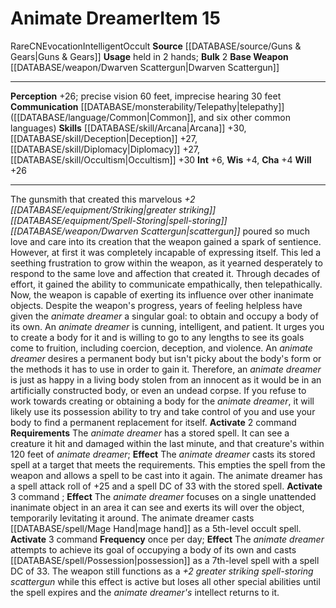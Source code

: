 ﻿---
ac: null
actions: null
alignment: CN
base_item: '[[DATABASE/weapon/Dwarven Scattergun|Dwarven Scattergun]]'
bulk: '2'
burrow_speed: null
climb_speed: null
damage: null
deity: null
duration: null
element: null
favored_weapon: null
fly_speed: null
fortitude: null
frequency: null
hands: null
hardness: null
hp: null
id: '1177'
item_category: Intelligent Items
item_subcategory: null
land_speed: null
level: '15'
max_speed: null
name: Animate Dreamer
onset: null
price: null
range: null
rarity: Rare
reflex: null
requirement: null
resistance: null
rus_type_level: null
saving_throw: null
school: Evocation
size: null
source: '[[DATABASE/source/Guns & Gears|Guns & Gears]]'
spell: null
stage: null
subcategory: intelligentitem
swim_speed: null
trait:
- '[[DATABASE/trait/Evocation|Evocation]]'
- '[[DATABASE/trait/Intelligent|Intelligent]]'
- '[[DATABASE/trait/Occult|Occult]]'
- '[[DATABASE/trait/Rare|Rare]]'
trigger: null
type: Item
usage: held in 2 hands
weapon_category: null
weapon_group: null
weapon_type: null

---
# Animate Dreamer<span class="item-type">Item 15</span>

<span class="trait-rare item-trait">Rare</span><span class="trait-alignment item-trait">CN</span><span class="item-trait">Evocation</span><span class="item-trait">Intelligent</span><span class="item-trait">Occult</span>
**Source** [[DATABASE/source/Guns & Gears|Guns & Gears]]
**Usage** held in 2 hands; **Bulk** 2
**Base Weapon** [[DATABASE/weapon/Dwarven Scattergun|Dwarven Scattergun]]

---
**Perception** +26; precise vision 60 feet, imprecise hearing 30 feet
**Communication** [[DATABASE/monsterability/Telepathy|telepathy]] ([[DATABASE/language/Common|Common]], and six other common languages)
**Skills** [[DATABASE/skill/Arcana|Arcana]] +30, [[DATABASE/skill/Deception|Deception]] +27, [[DATABASE/skill/Diplomacy|Diplomacy]] +27, [[DATABASE/skill/Occultism|Occultism]] +30
**Int** +6, **Wis** +4, **Cha** +4
**Will** +26

---
The gunsmith that created this marvelous _+2 [[DATABASE/equipment/Striking|greater striking]] [[DATABASE/equipment/Spell-Storing|spell-storing]] [[DATABASE/weapon/Dwarven Scattergun|scattergun]]_ poured so much love and care into its creation that the weapon gained a spark of sentience. However, at first it was completely incapable of expressing itself. This led a seething frustration to grow within the weapon, as it yearned desperately to respond to the same love and affection that created it. Through decades of effort, it gained the ability to communicate empathically, then telepathically. Now, the weapon is capable of exerting its influence over other inanimate objects. Despite the weapon's progress, years of feeling helpless have given the _animate dreamer_ a singular goal: to obtain and occupy a body of its own.
 An _animate dreamer_ is cunning, intelligent, and patient. It urges you to create a body for it and is willing to go to any lengths to see its goals come to fruition, including coercion, deception, and violence. An _animate dreamer_ desires a permanent body but isn't picky about the body's form or the methods it has to use in order to gain it. Therefore, an _animate dreamer_ is just as happy in a living body stolen from an innocent as it would be in an artificially constructed body, or even an undead corpse. If you refuse to work towards creating or obtaining a body for the _animate dreamer_, it will likely use its possession ability to try and take control of you and use your body to find a permanent replacement for itself.
**Activate** <span class="action-icon">2</span> command **Requirements** The _animate dreamer_ has a stored spell. It can see a creature it hit and damaged within the last minute, and that creature's within 120 feet of _animate dreamer_; **Effect** The _animate dreamer_ casts its stored spell at a target that meets the requirements. This empties the spell from the weapon and allows a spell to be cast into it again. The animate dreamer has a spell attack roll of +25 and a spell DC of 33 with the stored spell.
**Activate** <span class="action-icon">3</span> command ; **Effect** The _animate dreamer_ focuses on a single unattended inanimate object in an area it can see and exerts its will over the object, temporarily levitating it around. The animate dreamer casts [[DATABASE/spell/Mage Hand|mage hand]] as a 5th-level occult spell.
**Activate** <span class="action-icon">3</span> command **Frequency** once per day; **Effect** The _animate dreamer_ attempts to achieve its goal of occupying a body of its own and casts [[DATABASE/spell/Possession|possession]] as a 7th-level spell with a spell DC of 33. The weapon still functions as a _+2 greater striking spell-storing scattergun_ while this effect is active but loses all other special abilities until the spell expires and the _animate dreamer's_ intellect returns to it.